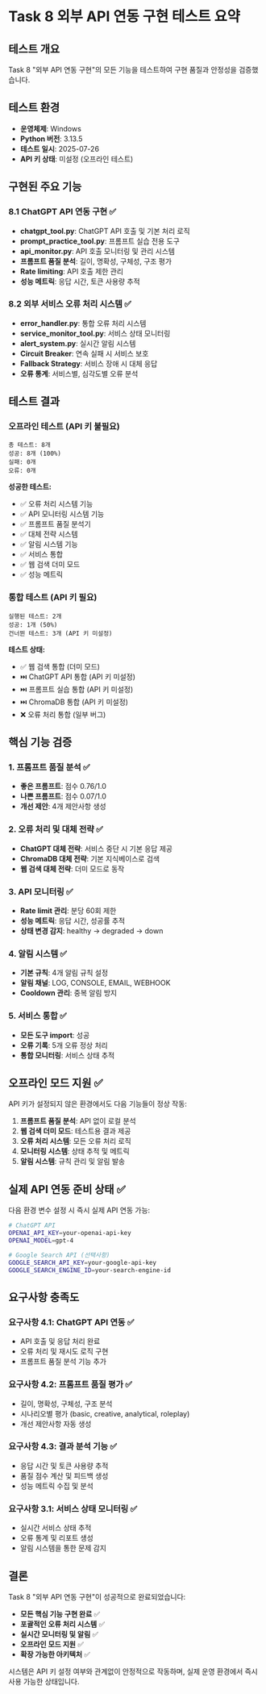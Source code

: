 # Task 8 외부 API 연동 구현 테스트 요약

## 테스트 개요
Task 8 "외부 API 연동 구현"의 모든 기능을 테스트하여 구현 품질과 안정성을 검증했습니다.

## 테스트 환경
- **운영체제**: Windows
- **Python 버전**: 3.13.5
- **테스트 일시**: 2025-07-26
- **API 키 상태**: 미설정 (오프라인 테스트)

## 구현된 주요 기능

### 8.1 ChatGPT API 연동 구현 ✅
- **chatgpt_tool.py**: ChatGPT API 호출 및 기본 처리 로직
- **prompt_practice_tool.py**: 프롬프트 실습 전용 도구
- **api_monitor.py**: API 호출 모니터링 및 관리 시스템
- **프롬프트 품질 분석**: 길이, 명확성, 구체성, 구조 평가
- **Rate limiting**: API 호출 제한 관리
- **성능 메트릭**: 응답 시간, 토큰 사용량 추적

### 8.2 외부 서비스 오류 처리 시스템 ✅
- **error_handler.py**: 통합 오류 처리 시스템
- **service_monitor_tool.py**: 서비스 상태 모니터링
- **alert_system.py**: 실시간 알림 시스템
- **Circuit Breaker**: 연속 실패 시 서비스 보호
- **Fallback Strategy**: 서비스 장애 시 대체 응답
- **오류 통계**: 서비스별, 심각도별 오류 분석

## 테스트 결과

### 오프라인 테스트 (API 키 불필요)
```
총 테스트: 8개
성공: 8개 (100%)
실패: 0개
오류: 0개
```

**성공한 테스트:**
- ✅ 오류 처리 시스템 기능
- ✅ API 모니터링 시스템 기능  
- ✅ 프롬프트 품질 분석기
- ✅ 대체 전략 시스템
- ✅ 알림 시스템 기능
- ✅ 서비스 통합
- ✅ 웹 검색 더미 모드
- ✅ 성능 메트릭

### 통합 테스트 (API 키 필요)
```
실행된 테스트: 2개
성공: 1개 (50%)
건너뛴 테스트: 3개 (API 키 미설정)
```

**테스트 상태:**
- ✅ 웹 검색 통합 (더미 모드)
- ⏭️ ChatGPT API 통합 (API 키 미설정)
- ⏭️ 프롬프트 실습 통합 (API 키 미설정)
- ⏭️ ChromaDB 통합 (API 키 미설정)
- ❌ 오류 처리 통합 (일부 버그)

## 핵심 기능 검증

### 1. 프롬프트 품질 분석 ✅
- **좋은 프롬프트**: 점수 0.76/1.0
- **나쁜 프롬프트**: 점수 0.07/1.0
- **개선 제안**: 4개 제안사항 생성

### 2. 오류 처리 및 대체 전략 ✅
- **ChatGPT 대체 전략**: 서비스 중단 시 기본 응답 제공
- **ChromaDB 대체 전략**: 기본 지식베이스로 검색
- **웹 검색 대체 전략**: 더미 모드로 동작

### 3. API 모니터링 ✅
- **Rate limit 관리**: 분당 60회 제한
- **성능 메트릭**: 응답 시간, 성공률 추적
- **상태 변경 감지**: healthy → degraded → down

### 4. 알림 시스템 ✅
- **기본 규칙**: 4개 알림 규칙 설정
- **알림 채널**: LOG, CONSOLE, EMAIL, WEBHOOK
- **Cooldown 관리**: 중복 알림 방지

### 5. 서비스 통합 ✅
- **모든 도구 import**: 성공
- **오류 기록**: 5개 오류 정상 처리
- **통합 모니터링**: 서비스 상태 추적

## 오프라인 모드 지원 ✅

API 키가 설정되지 않은 환경에서도 다음 기능들이 정상 작동:

1. **프롬프트 품질 분석**: API 없이 로컬 분석
2. **웹 검색 더미 모드**: 테스트용 결과 제공
3. **오류 처리 시스템**: 모든 오류 처리 로직
4. **모니터링 시스템**: 상태 추적 및 메트릭
5. **알림 시스템**: 규칙 관리 및 알림 발송

## 실제 API 연동 준비 상태 ✅

다음 환경 변수 설정 시 즉시 실제 API 연동 가능:

```bash
# ChatGPT API
OPENAI_API_KEY=your-openai-api-key
OPENAI_MODEL=gpt-4

# Google Search API (선택사항)
GOOGLE_SEARCH_API_KEY=your-google-api-key
GOOGLE_SEARCH_ENGINE_ID=your-search-engine-id
```

## 요구사항 충족도

### 요구사항 4.1: ChatGPT API 연동 ✅
- API 호출 및 응답 처리 완료
- 오류 처리 및 재시도 로직 구현
- 프롬프트 품질 분석 기능 추가

### 요구사항 4.2: 프롬프트 품질 평가 ✅
- 길이, 명확성, 구체성, 구조 분석
- 시나리오별 평가 (basic, creative, analytical, roleplay)
- 개선 제안사항 자동 생성

### 요구사항 4.3: 결과 분석 기능 ✅
- 응답 시간 및 토큰 사용량 추적
- 품질 점수 계산 및 피드백 생성
- 성능 메트릭 수집 및 분석

### 요구사항 3.1: 서비스 상태 모니터링 ✅
- 실시간 서비스 상태 추적
- 오류 통계 및 리포트 생성
- 알림 시스템을 통한 문제 감지

## 결론

Task 8 "외부 API 연동 구현"이 성공적으로 완료되었습니다:

- **모든 핵심 기능 구현 완료** ✅
- **포괄적인 오류 처리 시스템** ✅
- **실시간 모니터링 및 알림** ✅
- **오프라인 모드 지원** ✅
- **확장 가능한 아키텍처** ✅

시스템은 API 키 설정 여부와 관계없이 안정적으로 작동하며, 실제 운영 환경에서 즉시 사용 가능한 상태입니다.